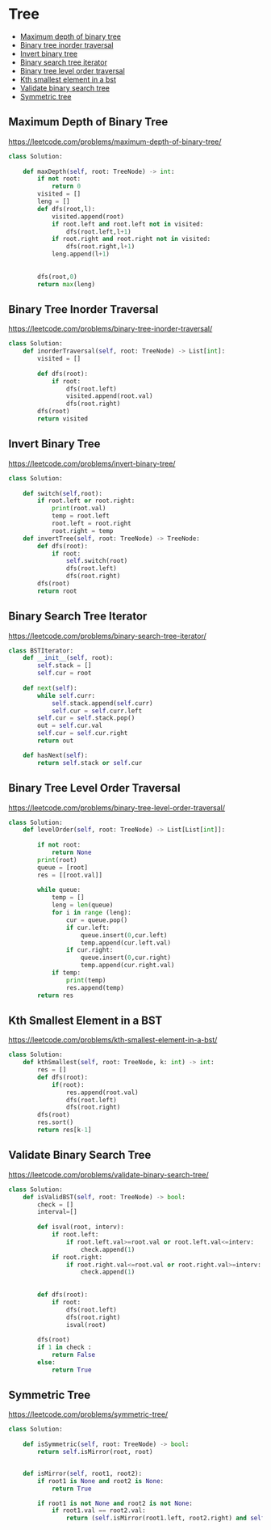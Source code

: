 # Tree

+ [Maximum depth of binary tree](#maximum-depth-of-binary-tree)
+ [Binary tree inorder traversal](#binary-tree-inorder-traversal)
+ [Invert binary tree](#invert-binary-tree)
+ [Binary search tree iterator](#binary-search-tree-iterator)
+ [Binary tree level order traversal](#binary-tree-level-order-traversal)
+ [Kth smallest element in a bst](#kth-smallest-element-in-a-bst)
+ [Validate binary search tree](#validate-binary-search-tree)
+ [Symmetric tree](#symmetric-tree)

## Maximum Depth of Binary Tree

https://leetcode.com/problems/maximum-depth-of-binary-tree/

```python
class Solution:
    
    def maxDepth(self, root: TreeNode) -> int:
        if not root:
            return 0
        visited = []
        leng = []
        def dfs(root,l):
            visited.append(root)
            if root.left and root.left not in visited:
                dfs(root.left,l+1) 
            if root.right and root.right not in visited:
                dfs(root.right,l+1)
            leng.append(l+1)
        
        
        dfs(root,0)
        return max(leng)
```

## Binary Tree Inorder Traversal

https://leetcode.com/problems/binary-tree-inorder-traversal/

```python
class Solution:
    def inorderTraversal(self, root: TreeNode) -> List[int]:
        visited = []
        
        def dfs(root):
            if root:
                dfs(root.left)
                visited.append(root.val)
                dfs(root.right)
        dfs(root)
        return visited
```

## Invert Binary Tree

https://leetcode.com/problems/invert-binary-tree/

```python
class Solution:
    
    def switch(self,root):
        if root.left or root.right:
            print(root.val)
            temp = root.left
            root.left = root.right
            root.right = temp
    def invertTree(self, root: TreeNode) -> TreeNode:
        def dfs(root):
            if root:
                self.switch(root)
                dfs(root.left)
                dfs(root.right)
        dfs(root)
        return root
```

## Binary Search Tree Iterator

https://leetcode.com/problems/binary-search-tree-iterator/

```python
class BSTIterator:
    def __init__(self, root):
        self.stack = []
        self.cur = root
        
    def next(self):
        while self.curr:
            self.stack.append(self.curr)
            self.cur = self.curr.left
        self.cur = self.stack.pop()
        out = self.cur.val
        self.cur = self.cur.right
        return out

    def hasNext(self):
        return self.stack or self.cur
```

## Binary Tree Level Order Traversal

https://leetcode.com/problems/binary-tree-level-order-traversal/

```python
class Solution:
    def levelOrder(self, root: TreeNode) -> List[List[int]]:
        
        if not root:
            return None
        print(root)
        queue = [root]
        res = [[root.val]]
        
        while queue:
            temp = []
            leng = len(queue)
            for i in range (leng):
                cur = queue.pop()
                if cur.left:
                    queue.insert(0,cur.left)
                    temp.append(cur.left.val)
                if cur.right:
                    queue.insert(0,cur.right)
                    temp.append(cur.right.val)
            if temp:
                print(temp)
                res.append(temp)
        return res
```

## Kth Smallest Element in a BST

https://leetcode.com/problems/kth-smallest-element-in-a-bst/

```python
class Solution:
    def kthSmallest(self, root: TreeNode, k: int) -> int:
        res = []
        def dfs(root):
            if(root):
                res.append(root.val)
                dfs(root.left)
                dfs(root.right)
        dfs(root)
        res.sort()
        return res[k-1]
```

## Validate Binary Search Tree

https://leetcode.com/problems/validate-binary-search-tree/

```python
class Solution:
    def isValidBST(self, root: TreeNode) -> bool:
        check = []
        interval=[]
        
        def isval(root, interv):
            if root.left:
                if root.left.val>=root.val or root.left.val<=interv:
                    check.append(1)
            if root.right:
                if root.right.val<=root.val or root.right.val>=interv:
                    check.append(1)
                    
        
        def dfs(root):
            if root:
                dfs(root.left)
                dfs(root.right)
                isval(root)
            
        dfs(root)
        if 1 in check :
            return False
        else:
            return True
```

## Symmetric Tree

https://leetcode.com/problems/symmetric-tree/

```python
class Solution:
    
    def isSymmetric(self, root: TreeNode) -> bool:
        return self.isMirror(root, root)


    def isMirror(self, root1, root2):
        if root1 is None and root2 is None:
            return True

        if root1 is not None and root2 is not None:
            if root1.val == root2.val:
                return (self.isMirror(root1.left, root2.right) and self.isMirror(root1.right, root2.left))
```